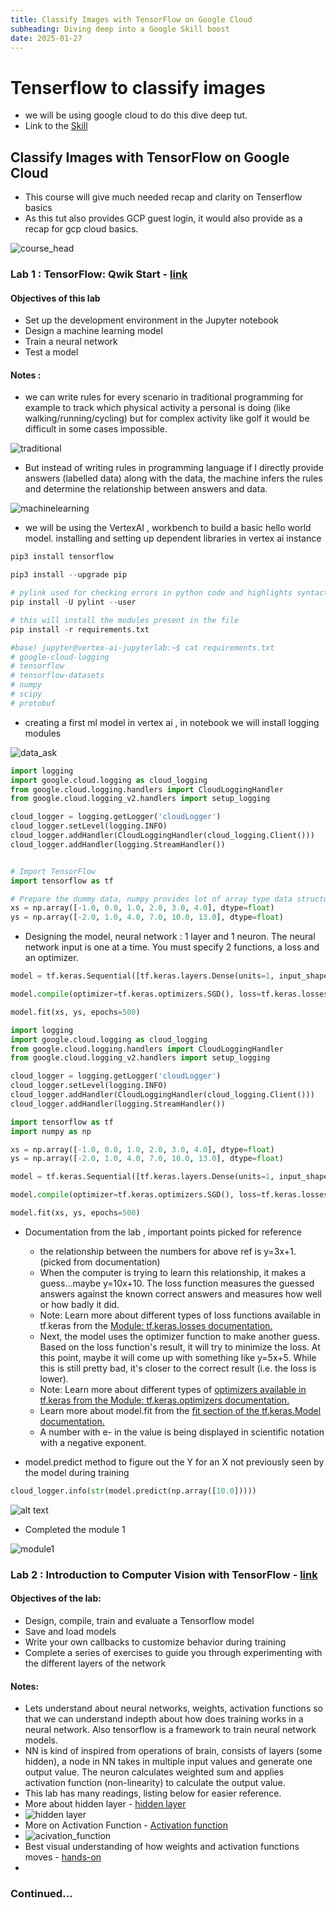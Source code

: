 ```yaml
---
title: Classify Images with TensorFlow on Google Cloud
subheading: Diving deep into a Google Skill boost
date: 2025-01-27
---
```


# Tenserflow to classify images

- we will be using google cloud to do this dive deep tut.
- Link to the [Skill](https://www.cloudskillsboost.google/course_templates/646)


## Classify Images with TensorFlow on Google Cloud

- This course will give much needed recap and clarity on Tenserflow basics
- As this tut also provides GCP guest login, it would also provide as a recap for gcp cloud basics.

![course_head](course_head.png)


### Lab 1 : TensorFlow: Qwik Start - [link](https://www.cloudskillsboost.google/course_templates/646/labs/503712)

#### Objectives of this lab
- Set up the development environment in the Jupyter notebook
- Design a machine learning model
- Train a neural network
- Test a model

#### Notes :
- we can write rules for every scenario in traditional programming for example to track which physical activity a personal is doing (like walking/running/cycling) but for complex activity like golf it would be difficult in some cases impossible.

![traditional](traditional.png)

- But instead of writing rules in programming language if I directly provide answers (labelled data) along with the data, the machine infers the rules and determine the relationship between answers and data.


![machinelearning](machinelearning.png)


- we will be using the VertexAI , workbench to build a basic hello world model. installing and setting up dependent libraries in vertex ai instance

```py
pip3 install tensorflow

pip3 install --upgrade pip

# pylink used for checking errors in python code and highlights syntactical problems
pip install -U pylint --user

# this will install the modules present in the file
pip install -r requirements.txt

#base) jupyter@vertex-ai-jupyterlab:~$ cat requirements.txt 
# google-cloud-logging
# tensorflow
# tensorflow-datasets
# numpy 
# scipy
# protobuf
```

- creating a first ml model in vertex ai , in notebook we will install logging modules

![data_ask](data_ask.png)

```py
import logging
import google.cloud.logging as cloud_logging
from google.cloud.logging.handlers import CloudLoggingHandler
from google.cloud.logging_v2.handlers import setup_logging

cloud_logger = logging.getLogger('cloudLogger')
cloud_logger.setLevel(logging.INFO)
cloud_logger.addHandler(CloudLoggingHandler(cloud_logging.Client()))
cloud_logger.addHandler(logging.StreamHandler())


# Import TensorFlow
import tensorflow as tf

# Prepare the dummy data, numpy provides lot of array type data structures that are defacto way to feed data
xs = np.array([-1.0, 0.0, 1.0, 2.0, 3.0, 4.0], dtype=float)
ys = np.array([-2.0, 1.0, 4.0, 7.0, 10.0, 13.0], dtype=float)

```
- Designing the model, neural network : 1 layer and 1 neuron. The neural network input is one at a time. You must specify 2 functions, a loss and an optimizer.

```py
model = tf.keras.Sequential([tf.keras.layers.Dense(units=1, input_shape=[1])])

model.compile(optimizer=tf.keras.optimizers.SGD(), loss=tf.keras.losses.MeanSquaredError())

model.fit(xs, ys, epochs=500)

import logging
import google.cloud.logging as cloud_logging
from google.cloud.logging.handlers import CloudLoggingHandler
from google.cloud.logging_v2.handlers import setup_logging

cloud_logger = logging.getLogger('cloudLogger')
cloud_logger.setLevel(logging.INFO)
cloud_logger.addHandler(CloudLoggingHandler(cloud_logging.Client()))
cloud_logger.addHandler(logging.StreamHandler())

import tensorflow as tf
import numpy as np

xs = np.array([-1.0, 0.0, 1.0, 2.0, 3.0, 4.0], dtype=float)
ys = np.array([-2.0, 1.0, 4.0, 7.0, 10.0, 13.0], dtype=float)

model = tf.keras.Sequential([tf.keras.layers.Dense(units=1, input_shape=[1])])

model.compile(optimizer=tf.keras.optimizers.SGD(), loss=tf.keras.losses.MeanSquaredError())

model.fit(xs, ys, epochs=500)

```
- Documentation from the lab , important points picked for reference
    - the relationship between the numbers for above ref is y=3x+1. (picked from documentation)
    - When the computer is trying to learn this relationship, it makes a guess...maybe y=10x+10. The loss function measures the guessed answers against the known correct answers and measures how well or how badly it did.
    - Note: Learn more about different types of loss functions available in tf.keras from the [Module: tf.keras.losses documentation.](https://keras.io/api/losses/)
    - Next, the model uses the optimizer function to make another guess. Based on the loss function's result, it will try to minimize the loss. At this point, maybe it will come up with something like y=5x+5. While this is still pretty bad, it's closer to the correct result (i.e. the loss is lower).
    - Note: Learn more about different types of [optimizers available in tf.keras from the Module: tf.keras.optimizers documentation.](https://www.tensorflow.org/api_docs/python/tf/keras/optimizers)
    - Learn more about model.fit from the [fit section of the tf.keras.Model documentation.](https://www.tensorflow.org/api_docs/python/tf/keras/Model#fit)
    - A number with e- in the value is being displayed in scientific notation with a negative exponent.


- model.predict method to figure out the Y for an X not previously seen by the model during training

```py
cloud_logger.info(str(model.predict(np.array([10.0]))))


```

![alt text](inference.png)

- Completed the module 1

![module1](mod1.png)



### Lab 2 : Introduction to Computer Vision with TensorFlow - [link](https://www.cloudskillsboost.google/course_templates/646/labs/503713)

#### Objectives of the lab:
- Design, compile, train and evaluate a Tensorflow model
- Save and load models
- Write your own callbacks to customize behavior during training
- Complete a series of exercises to guide you through experimenting with the different layers of the network


#### Notes:

- Lets understand about neural networks, weights, activation functions so that we can understand indepth about how does training works in a neural network. Also tensorflow is a framework to train neural network models.
- NN is kind of inspired from operations of brain, consists of layers (some hidden), a node in NN takes in multiple input values and generate one output value. The neuron calculates weighted sum and applies activation function (non-linearity) to calculate the output value. 
- This lab has many readings, listing below for easier reference.
- More about hidden layer - [hidden layer](https://developers.google.com/machine-learning/glossary/#hidden_layer)
- ![hidden layer](hidden_layer.png)
- More on Activation Function - [Activation function](https://developers.google.com/machine-learning/glossary/#activation_function)
- ![acivation_function](acivation_function.png)
- Best visual understanding of how weights and activation functions moves - [hands-on](https://developers.google.com/machine-learning/crash-course/neural-networks/nodes-hidden-layers)
- 




### Continued...